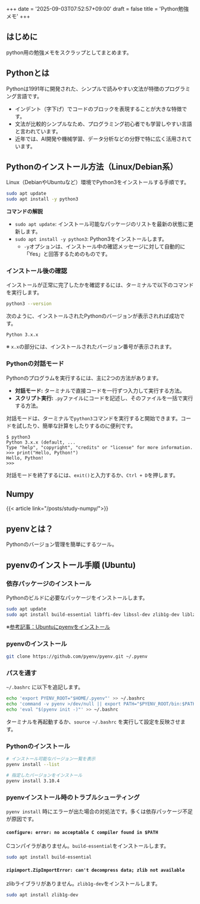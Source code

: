 +++
date = '2025-09-03T07:52:57+09:00'
draft = false
title = 'Python勉強メモ'
+++

## はじめに
python用の勉強メモをスクラップとしてまとめます。

## Pythonとは
Pythonは1991年に開発された、シンプルで読みやすい文法が特徴のプログラミング言語です。

- インデント（字下げ）でコードのブロックを表現することが大きな特徴です。
- 文法が比較的シンプルなため、プログラミング初心者でも学習しやすい言語と言われています。
- 近年では、AI開発や機械学習、データ分析などの分野で特に広く活用されています。

## Pythonのインストール方法（Linux/Debian系）

Linux（DebianやUbuntuなど）環境でPython3をインストールする手順です。

```bash
sudo apt update
sudo apt install -y python3
```

**コマンドの解説**
- `sudo apt update`: インストール可能なパッケージのリストを最新の状態に更新します。
- `sudo apt install -y python3`: Python3をインストールします。
    - `-y`オプションは、インストール中の確認メッセージに対して自動的に「Yes」と回答するためのものです。

### インストール後の確認

インストールが正常に完了したかを確認するには、ターミナルで以下のコマンドを実行します。

```bash
python3 --version
```

次のように、インストールされたPythonのバージョンが表示されれば成功です。
```
Python 3.x.x
```
※ `x.x`の部分には、インストールされたバージョン番号が表示されます。

### Pythonの対話モード

Pythonのプログラムを実行するには、主に2つの方法があります。
- **対話モード:** ターミナルで直接コードを一行ずつ入力して実行する方法。
- **スクリプト実行:** `.py`ファイルにコードを記述し、そのファイルを一括で実行する方法。

対話モードは、ターミナルで`python3`コマンドを実行すると開始できます。コードを試したり、簡単な計算をしたりするのに便利です。

```
$ python3
Python 3.x.x (default, ...
Type "help", "copyright", "credits" or "license" for more information.
>>> print("Hello, Python!")
Hello, Python!
>>>
```

対話モードを終了するには、`exit()`と入力するか、`Ctrl + D`を押します。

## Numpy
{{< article link="/posts/study-numpy/">}}

## pyenvとは？
Pythonのバージョン管理を簡単にするツール。

## pyenvのインストール手順 (Ubuntu)

### 依存パッケージのインストール
Pythonのビルドに必要なパッケージをインストールします。
```bash
sudo apt update
sudo apt install build-essential libffi-dev libssl-dev zlib1g-dev liblzma-dev libbz2-dev libreadline-dev libsqlite3-dev tk-dev git
```
※[参考記事：Ubuntuにpyenvをインストール](https://zenn.dev/hr0t15/articles/8ae3564bde2cce)

### pyenvのインストール
```bash
git clone https://github.com/pyenv/pyenv.git ~/.pyenv
```

### パスを通す
`~/.bashrc` に以下を追記します。
```bash
echo 'export PYENV_ROOT="$HOME/.pyenv"' >> ~/.bashrc
echo 'command -v pyenv >/dev/null || export PATH="$PYENV_ROOT/bin:$PATH"' >> ~/.bashrc
echo 'eval "$(pyenv init -)"' >> ~/.bashrc
```
ターミナルを再起動するか、`source ~/.bashrc` を実行して設定を反映させます。

### Pythonのインストール
```bash
# インストール可能なバージョン一覧を表示
pyenv install --list

# 指定したバージョンをインストール
pyenv install 3.10.4
```

### pyenvインストール時のトラブルシューティング
`pyenv install` 時にエラーが出た場合の対処法です。多くは依存パッケージ不足が原因です。

#### `configure: error: no acceptable C compiler found in $PATH`
Cコンパイラがありません。`build-essential`をインストールします。
```bash
sudo apt install build-essential
```

#### `zipimport.ZipImportError: can't decompress data; zlib not available`
zlibライブラリがありません。`zlib1g-dev`をインストールします。
```bash
sudo apt install zlib1g-dev
```